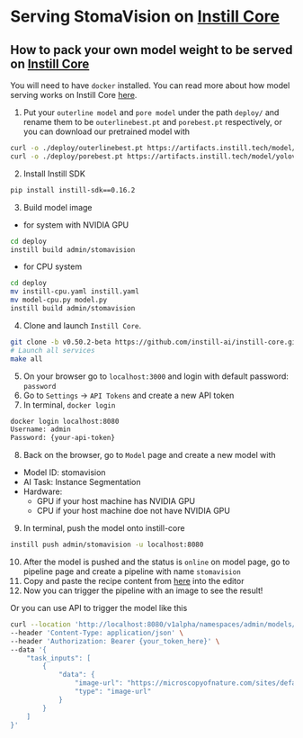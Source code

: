 # Serving StomaVision on [Instill Core](https://github.com/instill-ai/instill-core)

## How to pack your own model weight to be served on [Instill Core](https://github.com/instill-ai/instill-core)

You will need to have `docker` installed. You can read more about how model serving works on Instill Core [here](https://github.com/instill-ai/models?tab=readme-ov-file).

1. Put your `outerline model` and `pore model` under the path `deploy/` and rename them to be `outerlinebest.pt` and `porebest.pt` respectively, or you can download our pretrained model with

```bash
curl -o ./deploy/outerlinebest.pt https://artifacts.instill.tech/model/yolov7-stomata/outerlinebest.pt
curl -o ./deploy/porebest.pt https://artifacts.instill.tech/model/yolov7-stomata/porebest.pt
```

2. Install Instill SDK

```bash
pip install instill-sdk==0.16.2
```

3. Build model image
  - for system with NVIDIA GPU
```bash
cd deploy
instill build admin/stomavision
```
  - for CPU system
```bash
cd deploy
mv instill-cpu.yaml instill.yaml
mv model-cpu.py model.py
instill build admin/stomavision
```

4. Clone and launch `Instill Core`.

```bash
git clone -b v0.50.2-beta https://github.com/instill-ai/instill-core.git && cd instill-core
# Launch all services
make all
```

5. On your browser go to `localhost:3000` and login with default password: `password`
6. Go to `Settings` -> `API Tokens` and create a new API token
7. In terminal, `docker login`

```bash
docker login localhost:8080
Username: admin
Password: {your-api-token}
```

8. Back on the browser, go to `Model` page and create a new model with

- Model ID: stomavision
- AI Task: Instance Segmentation
- Hardware:
  - GPU if your host machine has NVIDIA GPU
  - CPU if your host machine doe not have NVIDIA GPU

9. In terminal, push the model onto instill-core

```bash
instill push admin/stomavision -u localhost:8080
```

10. After the model is pushed and the status is `online` on model page, go to pipeline page and create a pipeline with name `stomavision`
11. Copy and paste the recipe content from [here](utils/pipeline_recipe.yaml) into the editor
12. Now you can trigger the pipeline with an image to see the result!

Or you can use API to trigger the model like this

```bash
curl --location 'http://localhost:8080/v1alpha/namespaces/admin/models/stomavision/trigger' \
--header 'Content-Type: application/json' \
--header 'Authorization: Bearer {your_token_here}' \
--data '{
    "task_inputs": [
        {
            "data": {
                "image-url": "https://microscopyofnature.com/sites/default/files/2022-03/Mais-stomata-ZW10.jpg",
                "type": "image-url"
            }
        }
    ]
}'
```
